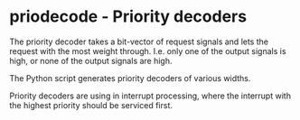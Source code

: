 # priodecode - Priority decoders

The priority decoder takes a bit-vector of request signals and
lets the request with the most weight through. I.e. only one of the
output signals is high, or none of the output signals are high.

The Python script generates priority decoders of various widths.

Priority decoders are using in interrupt processing, where the
interrupt with the highest priority should be serviced first.
